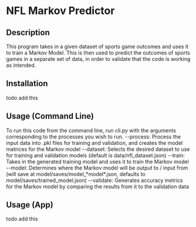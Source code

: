 # NFL Markov Predictor

## Description

This program takes in a given dataset of sports game outcomes and uses it to train a Markov Model. This is then used to predict the outcomes of sports games in a separate set of data, in order to validate that the code is working as intended.

## Installation

todo add this

## Usage (Command Line)

To run this code from the command line, run cli.py with the arguments corresponding to the processes you wish to run.
--process: Process the input data into .pkl files for training and validation, and creates the model matrices for the Markov model
--dataset: Selects the desired dataset to use for training and validation models (default is data/nfl_dataset.json)
--train: Takes in the generated training model and uses it to train the Markov model
--model: Determines where the Markov model will be output to / input from (will save at model/saves/model_\*model\*.json, defaults to model/saves/trained_model.json)
--validate: Generates accuracy metrics for the Markov model by comparing the results from it to the validation data

## Usage (App)

todo add this
